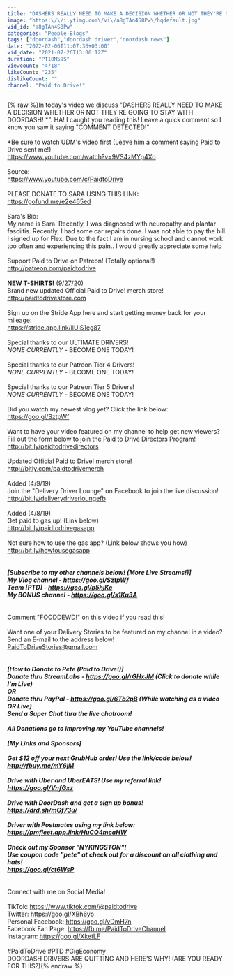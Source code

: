 ```yaml
---
title: "DASHERS REALLY NEED TO MAKE A DECISION WHETHER OR NOT THEY'RE GOING TO STAY WITH DOORDASH! *"
image: "https:\/\/i.ytimg.com\/vi\/a8gTAn4S8Pw\/hqdefault.jpg"
vid_id: "a8gTAn4S8Pw"
categories: "People-Blogs"
tags: ["doordash","doordash driver","doordash news"]
date: "2022-02-06T11:07:36+03:00"
vid_date: "2021-07-26T13:00:12Z"
duration: "PT10M59S"
viewcount: "4718"
likeCount: "235"
dislikeCount: ""
channel: "Paid to Drive!"
---
```

{% raw %}In today's video we discuss &quot;DASHERS REALLY NEED TO MAKE A DECISION WHETHER OR NOT THEY'RE GOING TO STAY WITH DOORDASH! *&quot;. HA! I caught you reading this! Leave a quick comment so I know you saw it saying &quot;COMMENT DETECTED!&quot;<br /><br />*Be sure to watch UDM's video first (Leave him a comment saying Paid to Drive sent me!)<br /><a rel="nofollow" target="blank" href="https://www.youtube.com/watch?v=9VS4zMYp4Xo">https://www.youtube.com/watch?v=9VS4zMYp4Xo</a><br /><br />Source:<br /><a rel="nofollow" target="blank" href="https://www.youtube.com/c/PaidtoDrive">https://www.youtube.com/c/PaidtoDrive</a><br /><br />PLEASE DONATE TO SARA USING THIS LINK:<br /><a rel="nofollow" target="blank" href="https://gofund.me/e2e465ed">https://gofund.me/e2e465ed</a><br /><br />Sara's Bio:<br />My name is Sara. Recently, I was diagnosed with neuropathy and plantar fasciitis. Recently, I had some car repairs done. I was not able to pay the bill. I signed up for Flex. Due to the fact I am in nursing school and cannot work too often and experiencing this pain.. I would greatly appreciate some help<br /><br />Support Paid to Drive on Patreon! (Totally optional!)<br /><a rel="nofollow" target="blank" href="http://patreon.com/paidtodrive">http://patreon.com/paidtodrive</a><br /><br />**NEW T-SHIRTS!** (9/27/20)<br />Brand new updated Official Paid to Drive! merch store!<br /><a rel="nofollow" target="blank" href="http://paidtodrivestore.com">http://paidtodrivestore.com</a><br /><br />Sign up on the Stride App here and start getting money back for your mileage:<br /><a rel="nofollow" target="blank" href="https://stride.app.link/llUIS1eg87">https://stride.app.link/llUIS1eg87</a><br /><br />Special thanks to our ULTIMATE DRIVERS!<br />*NONE CURRENTLY* - BECOME ONE TODAY!<br /><br />Special thanks to our Patreon Tier 4 Drivers!<br />*NONE CURRENTLY* - BECOME ONE TODAY!<br /><br />Special thanks to our Patreon Tier 5 Drivers!<br />*NONE CURRENTLY* - BECOME ONE TODAY!<br /><br />Did you watch my newest vlog yet? Click the link below:<br /><a rel="nofollow" target="blank" href="https://goo.gl/SztpWf">https://goo.gl/SztpWf</a><br /><br />Want to have your video featured on my channel to help get new viewers? Fill out the form below to join the Paid to Drive Directors Program!<br /><a rel="nofollow" target="blank" href="http://bit.ly/paidtodrivedirectors">http://bit.ly/paidtodrivedirectors</a><br /><br />Updated Official Paid to Drive! merch store!<br /><a rel="nofollow" target="blank" href="http://bitly.com/paidtodrivemerch">http://bitly.com/paidtodrivemerch</a><br /><br />Added (4/9/19)<br />Join the &quot;Delivery Driver Lounge&quot; on Facebook to join the live discussion!<br /><a rel="nofollow" target="blank" href="http://bit.ly/deliverydriverloungefb">http://bit.ly/deliverydriverloungefb</a><br /><br />Added (4/8/19)<br />Get paid to gas up! (Link below)<br /><a rel="nofollow" target="blank" href="http://bit.ly/paidtodrivegasapp">http://bit.ly/paidtodrivegasapp</a><br /><br />Not sure how to use the gas app? (Link below shows you how)<br /><a rel="nofollow" target="blank" href="http://bit.ly/howtousegasapp">http://bit.ly/howtousegasapp</a><br /><br />***********************************<br />[Subscribe to my other channels below! (More Live Streams!)]<br />My Vlog channel - <a rel="nofollow" target="blank" href="https://goo.gl/SztpWf">https://goo.gl/SztpWf</a><br />Team [PTD] - <a rel="nofollow" target="blank" href="https://goo.gl/p5hjKc">https://goo.gl/p5hjKc</a><br />My BONUS channel - <a rel="nofollow" target="blank" href="https://goo.gl/s1Ku3A">https://goo.gl/s1Ku3A</a><br />***********************************<br /><br />Comment &quot;FOODDEWD!&quot; on this video if you read this!<br /><br />Want one of your Delivery Stories to be featured on my channel in a video? Send an E-mail to the address below!<br />PaidToDriveStories@gmail.com<br /><br />***********************************<br />[How to Donate to Pete (Paid to Drive!)]<br />Donate thru StreamLabs - <a rel="nofollow" target="blank" href="https://goo.gl/rGHxJM">https://goo.gl/rGHxJM</a> (Click to donate while I'm Live)<br />OR<br />Donate thru PayPal - <a rel="nofollow" target="blank" href="https://goo.gl/6Tb2pB">https://goo.gl/6Tb2pB</a> (While watching as a video OR Live)<br />Send a Super Chat thru the live chatroom!<br /><br />All Donations go to improving my YouTube channels!<br /><br />[My Links and Sponsors]<br /><br />Get $12 off your next GrubHub order! Use the link/code below!<br /><a rel="nofollow" target="blank" href="http://fbuy.me/mY6jM">http://fbuy.me/mY6jM</a><br /><br />Drive with Uber and UberEATS! Use my referral link!<br /><a rel="nofollow" target="blank" href="https://goo.gl/VnfGxz">https://goo.gl/VnfGxz</a><br /><br />Drive with DoorDash and get a sign up bonus!<br /><a rel="nofollow" target="blank" href="https://drd.sh/mGf73u/">https://drd.sh/mGf73u/</a><br /><br />Driver with Postmates using my link below:<br /><a rel="nofollow" target="blank" href="https://pmfleet.app.link/HuCQ4mcaHW">https://pmfleet.app.link/HuCQ4mcaHW</a><br /><br />Check out my Sponsor &quot;NYKINGSTON&quot;!<br />Use coupon code &quot;pete&quot; at check out for a discount on all clothing and hats!<br /><a rel="nofollow" target="blank" href="https://goo.gl/ct6WsP">https://goo.gl/ct6WsP</a><br /><br />***********************************<br />Connect with me on Social Media!<br /><br />TikTok: <a rel="nofollow" target="blank" href="https://www.tiktok.com/@paidtodrive">https://www.tiktok.com/@paidtodrive</a><br />Twitter: <a rel="nofollow" target="blank" href="https://goo.gl/XBh6yo">https://goo.gl/XBh6yo</a><br />Personal Facebook: <a rel="nofollow" target="blank" href="https://goo.gl/yDmH7n">https://goo.gl/yDmH7n</a><br />Facebook Fan Page: <a rel="nofollow" target="blank" href="https://fb.me/PaidToDriveChannel">https://fb.me/PaidToDriveChannel</a><br />Instagram: <a rel="nofollow" target="blank" href="https://goo.gl/XketLF">https://goo.gl/XketLF</a><br /><br />#PaidToDrive #PTD #GigEconomy<br />DOORDASH DRIVERS ARE QUITTING AND HERE'S WHY! (ARE YOU READY FOR THIS?){% endraw %}
